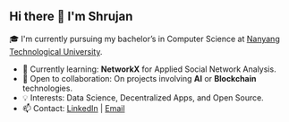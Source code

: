 ## Hi there 👋 I'm Shrujan

🎓 I'm currently pursuing my bachelor’s in Computer Science at [Nanyang Technological University](https://www.ntu.edu.sg/).

- 🌱 Currently learning: **NetworkX** for Applied Social Network Analysis.
- 🤝 Open to collaboration: On projects involving **AI** or **Blockchain** technologies.
- 💡 Interests: Data Science, Decentralized Apps, and Open Source.
- 📫 Contact: [LinkedIn](https://www.linkedin.com/in/shrujan-beesetty-64a83a328/) | [Email](mailto:shrujan.beesetty@gmail.com)

